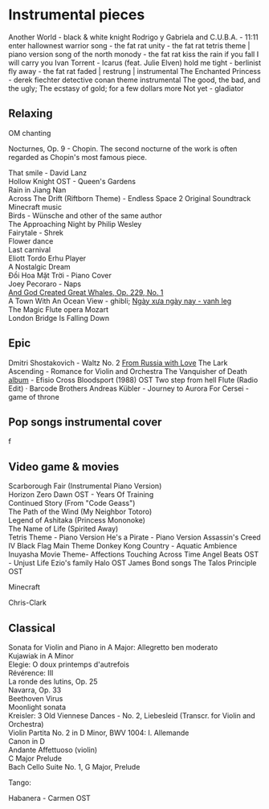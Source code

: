 # Instrumental pieces

Another World - black & white knight
Rodrigo y Gabriela and C.U.B.A. - 11:11
enter hallownest
warrior song - the fat rat
unity - the fat rat
tetris theme | piano version
song of the north
monody - the fat rat
kiss the rain
if you fall I will carry you
Ivan Torrent - Icarus (feat. Julie Elven)
hold me tight - berlinist
fly away - the fat rat
faded | restrung | instrumental
The Enchanted Princess - derek fiechter
detective conan theme instrumental
The good, the bad, and the ugly; The ecstasy of gold; for a few dollars more
Not yet - gladiator

## Relaxing

OM chanting

Nocturnes, Op. 9 - Chopin. The second nocturne of the work is often regarded as Chopin's most famous piece.

That smile - David Lanz  
Hollow Knight OST - Queen's Gardens  
Rain in Jiang Nan  
Across The Drift (Riftborn Theme) - Endless Space 2 Original Soundtrack  
Minecraft music  
Birds - Wünsche and other of the same author  
The Approaching Night by Philip Wesley  
Fairytale - Shrek  
Flower dance  
Last carnival  
Eliott Tordo Erhu Player  
A Nostalgic Dream  
Đồi Hoa Mặt Trời - Piano Cover  
Joey Pecoraro - Naps  
[And God Created Great Whales, Op. 229, No. 1](https://en.wikipedia.org/wiki/And_God_Created_Great_Whales)  
A Town With An Ocean View - ghibli; [Ngày xưa ngày nay - vanh leg](https://www.youtube.com/watch?v=QCM4OXCLgRg)  
The Magic Flute opera Mozart  
London Bridge Is Falling Down

## Epic

Dmitri Shostakovich - Waltz No. 2
[From Russia with Love](https://www.youtube.com/watch?v=2z5rMNH_yTI)
The Lark Ascending - Romance for Violin and Orchestra
The Vanquisher of Death [album](https://www.youtube.com/watch?v=1B2hJFaP0Mc&list=PLhWxzuI9C8vXvKOno8ZNg_RVYavvuzK88) - Efisio Cross
Bloodsport (1988) OST
Two step from hell
Flute (Radio Edit) · Barcode Brothers
 Andreas Kübler - Journey to Aurora
 For Cersei - game of throne

## Pop songs instrumental cover

f

## Video game & movies

Scarborough Fair (Instrumental Piano Version)  
Horizon Zero Dawn OST - Years Of Training  
Continued Story (From "Code Geass")  
The Path of the Wind (My Neighbor Totoro)  
Legend of Ashitaka (Princess Mononoke)  
The Name of Life (Spirited Away)  
Tetris Theme - Piano Version
He's a Pirate - Piano Version
Assassin's Creed IV Black Flag Main Theme
Donkey Kong Country - Aquatic Ambience
Inuyasha Movie Theme- Affections Touching Across Time
Angel Beats OST - Unjust Life
Ezio's family
Halo OST
James Bond songs
The Talos Principle OST

Minecraft

Chris-Clark
  
## Classical

Sonata for Violin and Piano in A Major: Allegretto ben moderato  
Kujawiak in A Minor  
Elegie: O doux printemps d'autrefois  
Révérence: III  
La ronde des lutins, Op. 25  
Navarra, Op. 33  
Beethoven Virus  
Moonlight sonata  
Kreisler: 3 Old Viennese Dances - No. 2, Liebesleid (Transcr. for Violin and Orchestra)  
Violin Partita No. 2 in D Minor, BWV 1004: I. Allemande  
Canon in D  
Andante Affettuoso (violin)  
C Major Prelude  
Bach Cello Suite No. 1, G Major, Prelude

 Tango:

 Habanera - Carmen OST
